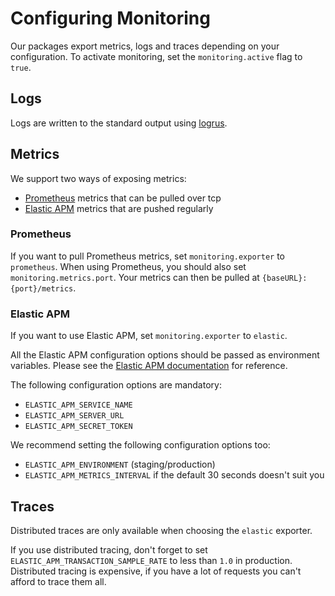 # Configuring Monitoring

Our packages export metrics, logs and traces depending on your configuration.
To activate monitoring, set the `monitoring.active` flag to `true`.

## Logs

Logs are written to the standard output using [logrus](https://github.com/sirupsen/logrus).

## Metrics

We support two ways of exposing metrics:

- [Prometheus](https://prometheus.io/) metrics that can be pulled over tcp
- [Elastic APM](https://www.elastic.co/solutions/apm) metrics that are pushed regularly

### Prometheus

If you want to pull Prometheus metrics, set `monitoring.exporter` to `prometheus`.
When using Prometheus, you should also set `monitoring.metrics.port`.
Your metrics can then be pulled at `{baseURL}:{port}/metrics`.

### Elastic APM

If you want to use Elastic APM, set `monitoring.exporter` to `elastic`.

All the Elastic APM configuration options should be passed as environment
variables.
Please see the [Elastic APM documentation](https://www.elastic.co/guide/en/apm/agent/go/current/configuration.html)
for reference.

The following configuration options are mandatory:

- `ELASTIC_APM_SERVICE_NAME`
- `ELASTIC_APM_SERVER_URL`
- `ELASTIC_APM_SECRET_TOKEN`

We recommend setting the following configuration options too:

- `ELASTIC_APM_ENVIRONMENT` (staging/production)
- `ELASTIC_APM_METRICS_INTERVAL` if the default 30 seconds doesn't suit you

## Traces

Distributed traces are only available when choosing the `elastic` exporter.

If you use distributed tracing, don't forget to set `ELASTIC_APM_TRANSACTION_SAMPLE_RATE`
to less than `1.0` in production.
Distributed tracing is expensive, if you have a lot of requests you can't
afford to trace them all.
